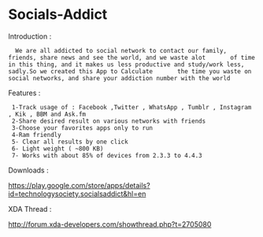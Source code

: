 Socials-Addict
==============

Introduction :
    
      We are all addicted to social network to contact our family, friends, share news and see the world, and we waste alot       of time in this thing, and it makes us less productive and study/work less, sadly.So we created this App to Calculate       the time you waste on social networks, and share your addiction number with the world
  
  
Features :
    
     1-Track usage of : Facebook ,Twitter , WhatsApp , Tumblr , Instagram , Kik , BBM and Ask.fm
     2-Share desired result on various networks with friends
     3-Choose your favorites apps only to run
     4-Ram friendly
     5- Clear all results by one click
     6- Light weight ( ~800 KB)
     7- Works with about 85% of devices from 2.3.3 to 4.4.3
     
     
     
     
Downloads :     
     
 https://play.google.com/store/apps/details?id=technologysociety.socialsaddict&hl=en
     
     
XDA Thread :

 http://forum.xda-developers.com/showthread.php?t=2705080
